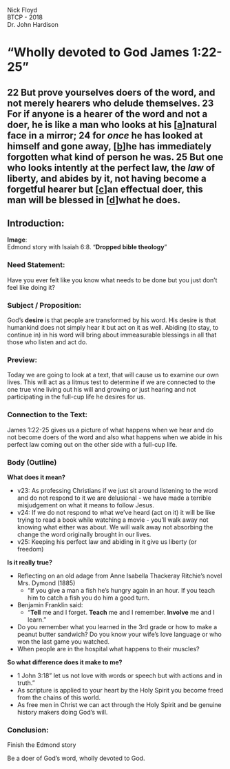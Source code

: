 Nick Floyd  
BTCP \- 2018  
Dr. John Hardison

# “Wholly devoted to God James 1:22-25”

## **22** But prove yourselves **doers** of the word, and not merely **hearers** who **delude themselves**. **23** For if **anyone** is a hearer of the word and not a doer, he is like a man who looks at his \[[a](https://www.biblegateway.com/passage/?search=James+1%3A22-25&version=NASB#fen-NASB-30290a)\]natural face in a mirror; **24** for *once* he has looked at himself and gone away, \[[b](https://www.biblegateway.com/passage/?search=James+1%3A22-25&version=NASB#fen-NASB-30291b)\]he has **immediately forgotten** what kind of person he was. **25** But one who looks intently at the perfect law, the *law* of liberty, and **abides by it**, not having become a forgetful hearer but \[[c](https://www.biblegateway.com/passage/?search=James+1%3A22-25&version=NASB#fen-NASB-30292c)\]an effectual doer, this man **will be blessed** in \[[d](https://www.biblegateway.com/passage/?search=James+1%3A22-25&version=NASB#fen-NASB-30292d)\]what he does.

## **Introduction**:

**Image**:   
Edmond story with Isaiah 6:8. “**Dropped bible theology**”

### **Need Statement**: 

Have you ever felt like you know what needs to be done but you just don’t feel like doing it?

### **Subject / Proposition**: 

God’s **desire** is that people are transformed by his word.  His desire is that humankind does not simply hear it but act on it as well. Abiding (to stay, to continue in) in his word will bring about immeasurable blessings in all that those who listen and act do.

### **Preview**: 

Today we are going to look at a text, that will cause us to examine our own lives.  This will act as a litmus test to determine if we are connected to the one true vine living out his will and growing or just hearing and not participating in the full-cup life he desires for us.

### **Connection to the Text**: 

 James 1:22-25 gives us a picture of what happens when we hear and do not become doers of the word and also what happens when we abide in his perfect law coming out on the other side with a full-cup life.

### **Body (Outline)**

**What does it mean?**

- v23: As professing Christians if we just sit around listening to the word and do not respond to it we are delusional \- we have made a terrible misjudgement on what it means to follow Jesus.  
- v24: If we do not respond to what we’ve heard (act on it) it will be like trying to read a book while watching a movie \- you’ll walk away not knowing what either was about.  We will walk away not absorbing the change the word originally brought in our lives.  
- v25: Keeping his perfect law and abiding in it give us liberty (or freedom)

**Is it really true?**

- Reflecting on an old adage from Anne Isabella Thackeray Ritchie’s novel  Mrs. Dymond (1885)  
  - “If you give a man a fish he’s hungry again in an hour. If you teach him to catch a fish you do him a good turn.  
- Benjamin Franklin said:  
  - “**Tell** me and I forget. **Teach** me and I remember. **Involve** me and I learn.”  
- Do you remember what you learned in the 3rd grade or how to make a peanut butter sandwich? Do you know your wife’s love language or who won the last game you watched.   
- When people are in the hospital what happens to their muscles?  

**So what difference does it make to me?**

- 1 John 3:18” let us not love with words or speech but with actions and in truth.”  
- As scripture is applied to your heart by the Holy Spirit you become freed from the chains of this world.  
- As free men in Christ we can act through the Holy Spirit and be genuine history makers doing God’s will. 

### **Conclusion**:

Finish the Edmond story

Be a doer of God’s word, wholly devoted to God. 

